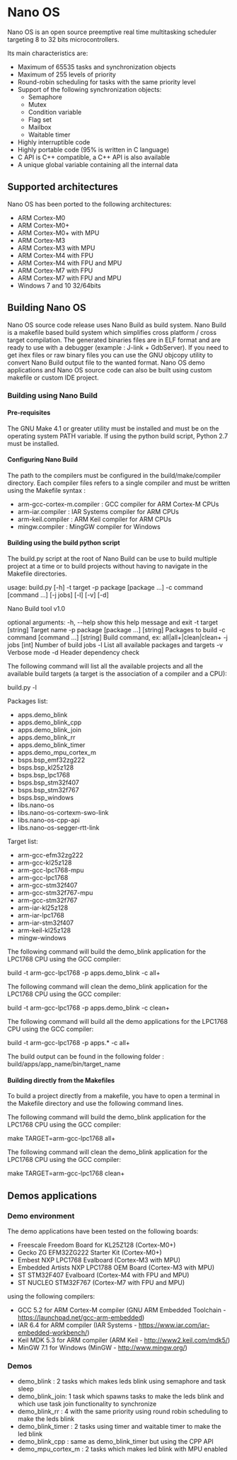 # Nano OS
Nano OS is an open source preemptive real time multitasking scheduler targeting 8 to 32 bits microcontrollers.

Its main characteristics are:

* Maximum of 65535 tasks and synchronization objects
* Maximum of 255 levels of priority
* Round-robin scheduling for tasks with the same priority level
* Support of the following synchronization objects:
  * Semaphore
  * Mutex
  * Condition variable
  * Flag set
  * Mailbox
  * Waitable timer
* Highly interruptible code
* Highly portable code (95% is written in C language)
* C API is C++ compatible, a C++ API is also available
* A unique global variable containing all the internal data

## Supported architectures

Nano OS has been ported to the following architectures:

* ARM Cortex-M0
* ARM Cortex-M0+
* ARM Cortex-M0+ with MPU
* ARM Cortex-M3
* ARM Cortex-M3 with MPU
* ARM Cortex-M4 with FPU
* ARM Cortex-M4 with FPU and MPU
* ARM Cortex-M7 with FPU
* ARM Cortex-M7 with FPU and MPU
* Windows 7 and 10 32/64bits

## Building Nano OS

Nano OS source code release uses Nano Build as build system.
Nano Build is a makefile based build system which simplifies cross platform / cross target compilation.
The generated binaries files are in ELF format and are ready to use with a debugger (example : J-link + GdbServer).
If you need to get ihex files or raw binary files you can use the GNU objcopy utility to convert Nano Build output file to the wanted format.
Nano OS demo applications and Nano OS source code can also be built using custom makefile or custom IDE project.

### Building using Nano Build

#### Pre-requisites

The GNU Make 4.1 or greater utility must be installed and must be on the operating system PATH variable.
If using the python build script, Python 2.7 must be installed.

#### Configuring Nano Build

The path to the compilers must be configured in the build/make/compiler directory.
Each compiler files refers to a single compiler and must be written using the Makefile syntax :

* arm-gcc-cortex-m.compiler : GCC compiler for ARM Cortex-M CPUs
* arm-iar.compiler : IAR Systems compiler for ARM CPUs
* arm-keil.compiler : ARM Keil compiler for ARM CPUs
* mingw.compiler : MingGW compiler for Windows

#### Building using the build python script

The build.py script at the root of Nano Build can be use to build multiple project at a time or to build projects without having to navigate in the Makefile directories.


usage: build.py [-h] -t target -p package [package ...] -c command
                [command ...] [-j jobs] [-l] [-v] [-d]

Nano Build tool v1.0

optional arguments:
  -h, --help            show this help message and exit
  -t target             [string] Target name
  -p package [package ...]
                        [string] Packages to build
  -c command [command ...]
                        [string] Build command, ex: all|all+|clean|clean+
  -j jobs               [int] Number of build jobs
  -l                    List all available packages and targets
  -v                    Verbose mode
  -d                    Header dependency check




The following command will list all the available projects and all the available build targets (a target is the association of a compiler and a CPU):

build.py -l

Packages list:
 - apps.demo_blink
 - apps.demo_blink_cpp
 - apps.demo_blink_join
 - apps.demo_blink_rr
 - apps.demo_blink_timer
 - apps.demo_mpu_cortex_m
 - bsps.bsp_emf32zg222
 - bsps.bsp_kl25z128
 - bsps.bsp_lpc1768
 - bsps.bsp_stm32f407
 - bsps.bsp_stm32f767
 - bsps.bsp_windows
 - libs.nano-os
 - libs.nano-os-cortexm-swo-link
 - libs.nano-os-cpp-api
 - libs.nano-os-segger-rtt-link

Target list:
 - arm-gcc-efm32zg222
 - arm-gcc-kl25z128
 - arm-gcc-lpc1768-mpu
 - arm-gcc-lpc1768
 - arm-gcc-stm32f407
 - arm-gcc-stm32f767-mpu
 - arm-gcc-stm32f767
 - arm-iar-kl25z128
 - arm-iar-lpc1768
 - arm-iar-stm32f407
 - arm-keil-kl25z128
 - mingw-windows


The following command will build the demo_blink application for the LPC1768 CPU using the GCC compiler:

build -t arm-gcc-lpc1768 -p apps.demo_blink -c all+

The following command will clean the demo_blink application for the LPC1768 CPU using the GCC compiler:

build -t arm-gcc-lpc1768 -p apps.demo_blink -c clean+

The following command will build all the demo applications for the LPC1768 CPU using the GCC compiler:
 
build -t arm-gcc-lpc1768 -p apps.* -c all+


The build output can be found in the following folder : build/apps/app_name/bin/target_name

#### Building directly from the Makefiles

To build a project directly from a makefile, you have to open a terminal in the Makefile directory and use the following command lines.

The following command will build the demo_blink application for the LPC1768 CPU using the GCC compiler:

make TARGET=arm-gcc-lpc1768 all+

The following command will clean the demo_blink application for the LPC1768 CPU using the GCC compiler:

make TARGET=arm-gcc-lpc1768 clean+

## Demos applications

### Demo environment

The demo applications have been tested on the following boards:

* Freescale Freedom Board for KL25Z128 (Cortex-M0+)
* Gecko ZG EFM32ZG222 Starter Kit (Cortex-M0+)
* Embest NXP LPC1768 Evalboard (Cortex-M3 with MPU)
* Embedded Artists NXP LPC1788 OEM Board (Cortex-M3 with MPU)
* ST STM32F407 Evalboard (Cortex-M4 with FPU and MPU)
* ST NUCLEO STM32F767 (Cortex-M7 with FPU and MPU)

using the following compilers:

* GCC 5.2 for ARM Cortex-M compiler (GNU ARM Embedded Toolchain - https://launchpad.net/gcc-arm-embedded)
* IAR 6.4 for ARM compiler (IAR Systems - https://www.iar.com/iar-embedded-workbench/)
* Keil MDK 5.3 for ARM compiler (ARM Keil - http://www2.keil.com/mdk5/)
* MinGW 7.1 for Windows (MinGW - http://www.mingw.org/)

### Demos

* demo_blink : 2 tasks which makes leds blink using semaphore and task sleep
* demo_blink_join: 1 task which spawns tasks to make the leds blink and which use task join functionality to synchronize
* demo_blink_rr : 4 with the same priority using round robin scheduling to make the leds blink
* demo_blink_timer : 2 tasks using timer and waitable timer to make the led blink
* demo_blink_cpp : same as demo_blink_timer but using the CPP API
* demo_mpu_cortex_m : 2 tasks which makes led blink with MPU enabled
